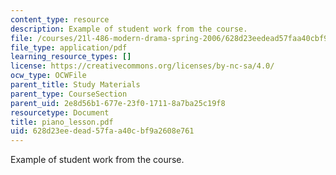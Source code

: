 ```yaml
---
content_type: resource
description: Example of student work from the course.
file: /courses/21l-486-modern-drama-spring-2006/628d23eedead57faa40cbf9a2608e761_piano_lesson.pdf
file_type: application/pdf
learning_resource_types: []
license: https://creativecommons.org/licenses/by-nc-sa/4.0/
ocw_type: OCWFile
parent_title: Study Materials
parent_type: CourseSection
parent_uid: 2e8d56b1-677e-23f0-1711-8a7ba25c19f8
resourcetype: Document
title: piano_lesson.pdf
uid: 628d23ee-dead-57fa-a40c-bf9a2608e761
---
```

Example of student work from the course.